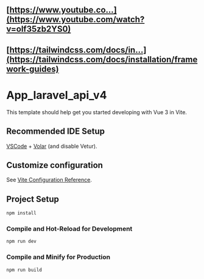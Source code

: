 
## [https://www.youtube.co...](https://www.youtube.com/watch?v=olf35zb2YS0)

## [https://tailwindcss.com/docs/in...](https://tailwindcss.com/docs/installation/framework-guides)

# App_laravel_api_v4

This template should help get you started developing with Vue 3 in Vite.

## Recommended IDE Setup

[VSCode](https://code.visualstudio.com/) + [Volar](https://marketplace.visualstudio.com/items?itemName=Vue.volar) (and disable Vetur).

## Customize configuration

See [Vite Configuration Reference](https://vite.dev/config/).

## Project Setup

```sh
npm install
```

### Compile and Hot-Reload for Development

```sh
npm run dev
```

### Compile and Minify for Production

```sh
npm run build
```
